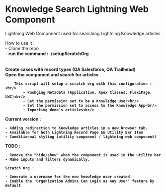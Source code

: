 # Knowledge Search Lightning Web Component
Lightning Web Component used for searching Lightning Knowledge articles


How to use it :<br/>
    - Clone the repo<br/>
    - <b>run the command : ./setupScratchOrg<br/></b>
    <br/>
    <br/>
    <b>Create cases with record types (QA Salesforce, QA Trailhead)</b><br/>
    <b>Open the component and search for articles<b><br/>
    
        This script will setup a scratch org with this configuration :<br/>
            - Pushging Metadata (Application, Apex Classes, FlexiPage, LWC)<br/>
            - Set the permission set to be a Knowledge User<br/>
            - Set the permission set to access to the Knowledge App<br/>
            - Importing demo's articles<br/>

Current version :

    - Adding redirection to Knowledge articles in a new browser tab.
    - Available for both Lightning Record Page && Utility Bar Item
    - Conditionnal styling (utility component / lightning web component)


TODO : 

    - Remove the "hide/show" when the component is used in the utility bar
    - Make inputs and filters dynamically.

    Scratch Org :

    - Generate a username for the new knowledge user created
    - Enable the 'Organization Admins Can Login as Any User' feature by default
    
